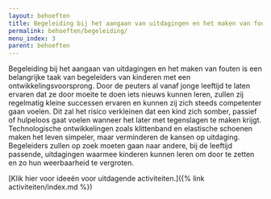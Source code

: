 ```yaml
---
layout: behoeften
title: Begeleiding bij het aangaan van uitdagingen en het maken van fouten
permalink: behoeften/begeleiding/
menu_index: 3
parent: behoeften
---
```


Begeleiding bij het aangaan van uitdagingen en het maken van fouten is een belangrijke taak van begeleiders
van kinderen met een ontwikkelingsvoorsprong. Door de peuters al vanaf jonge leeftijd te laten ervaren dat
ze door moeite te doen iets nieuws kunnen leren, zullen zij regelmatig kleine successen ervaren en kunnen
zij zich steeds competenter gaan voelen. Dit zal het risico verkleinen dat een kind zich somber, passief of
hulpeloos gaat voelen wanneer het later met tegenslagen te maken krijgt. Technologische ontwikkelingen zoals
klittenband en elastische schoenen maken het leven simpeler, maar verminderen de kansen op uitdaging.
Begeleiders zullen op zoek moeten gaan naar andere, bij de leeftijd passende, uitdagingen waarmee kinderen
kunnen leren om door te zetten en zo hun weerbaarheid te vergroten.

[Klik hier voor ideeën voor uitdagende activiteiten.]({% link activiteiten/index.md %})
